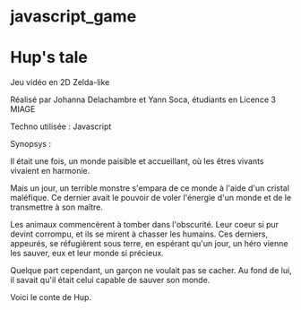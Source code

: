 # javascript_game
<h1>Hup's tale</h1>
Jeu vidéo en 2D Zelda-like


Réalisé par Johanna Delachambre et Yann Soca, étudiants en Licence 3 MIAGE


Techno utilisée : Javascript 


Synopsys :

Il était une fois, un monde paisible et accueillant, où les êtres vivants vivaient en harmonie.

Mais un jour, un terrible monstre s'empara de ce monde à l'aide d'un cristal maléfique.
Ce dernier avait le pouvoir de voler l'énergie d'un monde et de le transmettre à son maître.

Les animaux commencèrent à tomber dans l'obscurité. Leur coeur si pur devint corrompu, et ils se mirent
à chasser les humains. Ces derniers, appeurés, se réfugièrent sous terre, en espérant qu'un jour, un héro vienne les sauver, eux et leur monde si précieux. 

Quelque part cependant, un garçon ne voulait pas se cacher. Au fond de lui, il savait qu'il était celui
capable de sauver son monde. 

Voici le conte de Hup. 
